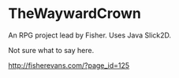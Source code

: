 TheWaywardCrown
===============

An RPG project lead by Fisher. Uses Java Slick2D.

Not sure what to say here.

http://fisherevans.com/?page_id=125
